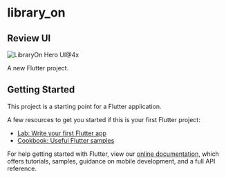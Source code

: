 # library_on

## Review UI

![LibraryOn Hero UI@4x](https://user-images.githubusercontent.com/50306963/108972776-3c233d80-76b6-11eb-9ce7-092ef06a87c7.png)

A new Flutter project.

## Getting Started

This project is a starting point for a Flutter application.

A few resources to get you started if this is your first Flutter project:

- [Lab: Write your first Flutter app](https://flutter.dev/docs/get-started/codelab)
- [Cookbook: Useful Flutter samples](https://flutter.dev/docs/cookbook)

For help getting started with Flutter, view our
[online documentation](https://flutter.dev/docs), which offers tutorials,
samples, guidance on mobile development, and a full API reference.




